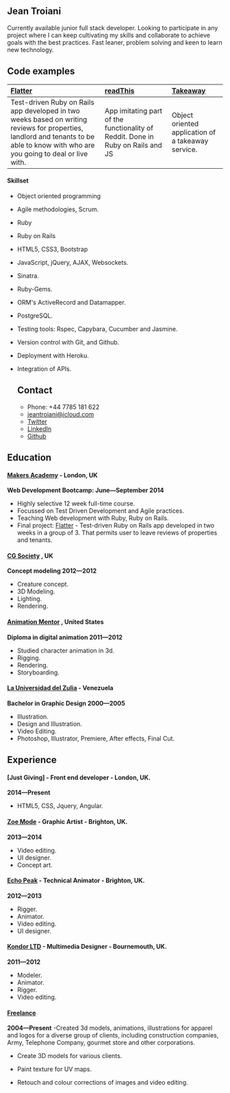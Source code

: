 Jean Troiani
------------

Currently available junior full stack developer. Looking to participate in any project where I can keep cultivating my skills and collaborate to achieve goals with the best practices. Fast leaner, problem solving and keen to learn new technology.  


Code examples
-------------

| [Flatter] | [readThis] | [Takeaway] |
|:--------- |:----------- |:---------- |
| Test-driven Ruby on Rails app developed in two weeks based on writing reviews for properties, landlord and tenants to be able to know with who are you going to deal or live with.| App imitating part of the functionality of Reddit. Done in Ruby on Rails and JS | Object oriented application of a takeaway service. |


#### Skillset

  - Object­ oriented programming
  - Agile methodologies, Scrum.
  - Ruby
  - Ruby on Rails
  - HTML5, CSS3, Bootstrap
  - JavaScript, jQuery, AJAX, Websockets.
  - Sinatra. 
  - Ruby-Gems.
  - ORM's ActiveRecord and Datamapper.
  - PostgreSQL.
  - Testing tools:  Rspec, Capybara, Cucumber and Jasmine.
  - Version control with Git, and Github.
  - Deployment with Heroku.
  - Integration of APIs.

	Contact
	----------

	- Phone: +44 7785 181 622
	- jeantroiani@icloud.com
	- [Twitter]
	- [LinkedIn]
	- [Github]


Education
----------

#### [Makers Academy] - London, UK
**Web Development Bootcamp: June&mdash;September 2014**

- Highly selective 12 week full-time course.
- Focussed on Test Driven Development and Agile practices.
- Teaching Web development with Ruby, Ruby on Rails.
- Final project: [Flatter] - Test-driven Ruby on Rails app developed in two weeks in a group of 3. That permits user to leave reviews of properties and tenants.

#### [CG Society] , UK
**Concept modeling 2012&mdash;2012**

- Creature concept.
- 3D Modeling.
- Lighting.
- Rendering.

#### [Animation Mentor] , United States
**Diploma in digital animation 2011&mdash;2012**

- Studied character animation in 3d.
- Rigging.
- Rendering.
- Storyboarding.

#### [La Universidad del Zulia] - Venezuela
**Bachelor in Graphic Design 2000&mdash;2005**

- Illustration.
- Design and Illustration.
- Video Editing.
- Photoshop, Illustrator, Premiere, After effects, Final Cut.


Experience
----------
#### [Just Giving] - Front end developer - London, UK.
**2014&mdash;Present**
- HTML5, CSS, Jquery, Angular.

#### [Zoe Mode] - Graphic Artist - Brighton, UK.
**2013&mdash;2014**
- Video editing.
- UI designer.
- Concept art.

#### [Echo Peak] - Technical Animator - Brighton, UK.
**2012&mdash;2013**
- Rigger.
- Animator.
- Video editing.
- UI designer.

#### [Kondor LTD] - Multimedia Designer - Bournemouth, UK.
**2011&mdash;2012**
- Modeler.
- Animator.
- Rigger.
- Video editing.


#### [Freelance]
**2004&mdash;Present**
-Created 3d models, animations, illustrations for apparel and logos for a diverse group of clients, including construction
companies, Army, Telephone Company, gourmet store and other corporations.
- Create 3D models for various clients.
- Paint texture for UV maps.
- Retouch and colour corrections of images and video editing.




  [readThis]:https://github.com/jeantroiani/readthis
  [Takeaway]:https://github.com/jeantroiani/takeaway_v2
  [Flatter]:https://github.com/jeantroiani/get_a_room

  [Makers Academy]:http://www.makersacademy.com
  [Echo Peak]:http://www.http://www.echo-peak.com/
  [Zoe Mode]:http://www.zoemode.com/
  [Kondor LTD]:http://www.kondor.co.uk/
  [Freelance]:http://jeantroiani.co.uk/
  [CG Society]:http://www.cgsociety.org/
  [Animation Mentor]:http://www.animationmentor.com/
  [La Universidad del Zulia]:http://www.luz.edu.ve/
  [jeantroiani@icloud.com]:mailto:jeantroiani@icloud.com
  [GitHub]:https://github.com/jeantroiani
  [LinkedIn]:https://www.linkedin.com/in/jeantroiani
  [Twitter]:https://twitter.com/digitalguest
